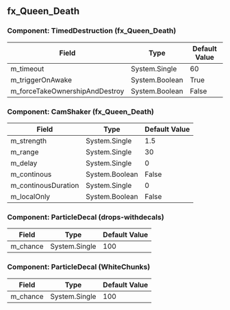 ## fx_Queen_Death

### Component: TimedDestruction (fx_Queen_Death)

|Field|Type|Default Value|
|---|---|---|
|m_timeout|System.Single|60|
|m_triggerOnAwake|System.Boolean|True|
|m_forceTakeOwnershipAndDestroy|System.Boolean|False|

### Component: CamShaker (fx_Queen_Death)

|Field|Type|Default Value|
|---|---|---|
|m_strength|System.Single|1.5|
|m_range|System.Single|30|
|m_delay|System.Single|0|
|m_continous|System.Boolean|False|
|m_continousDuration|System.Single|0|
|m_localOnly|System.Boolean|False|

### Component: ParticleDecal (drops-withdecals)

|Field|Type|Default Value|
|---|---|---|
|m_chance|System.Single|100|

### Component: ParticleDecal (WhiteChunks)

|Field|Type|Default Value|
|---|---|---|
|m_chance|System.Single|100|

